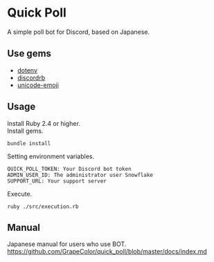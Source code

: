 # Quick Poll
A simple poll bot for Discord, based on Japanese.  

## Use gems
* [dotenv](https://github.com/bkeepers/dotenv)
* [discordrb](https://github.com/discordrb/discordrb)
* [unicode-emoji](https://github.com/janlelis/unicode-emoji)

## Usage
Install Ruby 2.4 or higher.  
Install gems.  
```
bundle install
```
Setting environment variables.  
```
QUICK_POLL_TOKEN: Your Discord bot token
ADMIN_USER_ID: The administrator user Snowflake
SUPPORT_URL: Your support server
```
Execute.
```
ruby ./src/execution.rb
```

## Manual
Japanese manual for users who use BOT.  
https://github.com/GrapeColor/quick_poll/blob/master/docs/index.md
